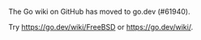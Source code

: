 The Go wiki on GitHub has moved to go.dev (#61940).

Try <https://go.dev/wiki/FreeBSD> or <https://go.dev/wiki/>.

